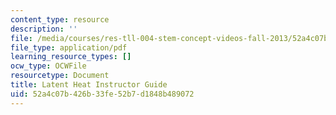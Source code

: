 ```yaml
---
content_type: resource
description: ''
file: /media/courses/res-tll-004-stem-concept-videos-fall-2013/52a4c07b426b33fe52b7d1848b489072_MITRES_TLL-004F13_Latnt_IG.pdf
file_type: application/pdf
learning_resource_types: []
ocw_type: OCWFile
resourcetype: Document
title: Latent Heat Instructor Guide
uid: 52a4c07b-426b-33fe-52b7-d1848b489072
---
```

